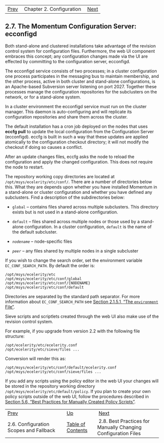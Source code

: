 |     |     |     |
| --- | --- | --- |
| [Prev](ecelerity.conf.fallback)  | Chapter 2. Configuration |  [Next](conf.manual.changes.php) |

## 2.7. The Momentum Configuration Server: ecconfigd

Both stand-alone and clustered installations take advantage of the revision control system for configuration files. Furthermore, the web UI component embraces this concept; any configuration changes made via the UI are effected by committing to the configuration server, ecconfigd.

The ecconfigd service consists of two processes; in a cluster configuration one process participates in the messaging bus to maintain membership, and the other process, active in both cluster and stand-alone configurations, is an Apache-based Subversion server listening on port 2027\. Together these processes manage the configuration repositories for the subclusters on the network, or for a stand-alone system.

In a cluster environment the ecconfigd service must run on the cluster manager. This daemon is auto-configuring and will replicate its configuration repositories and share them across the cluster.

The default installation has a cron job deployed on the nodes that uses **eccfg pull**      to update the local configuration from the Configuration Server (ecconfigd). eccfg is built in such a way that these updates are applied atomically to the configuration checkout directory; it will not modify the checkout if doing so causes a conflict.

After an update changes files, eccfg asks the node to reload the configuration and apply the changed configuration. This does not require the node to restart.

The repository working copy directories are located at `/opt/msys/ecelerity/etc/conf/`. There are a number of directories below this. What they are depends upon whether you have installed Momentum in a stand-alone or cluster configuration and whether you have defined any subclusters. Find a description of the subdirectories below:

*   `global` – contains files shared across multiple subclusters. This directory exists but is not used in a stand-alone configuration.

*   `default` – files shared across multiple nodes or those used by a stand-alone configuration. In a cluster configuration, `default` is the name of the default subcluster.

*   *`nodename`* – node-specific files

*   *`peer`* – any files shared by multiple nodes in a single subcluster

If you wish to change the search order, set the environment variable `EC_CONF_SEARCH_PATH`. By default the order is:

```
/opt/msys/ecelerity/etc
/opt/msys/ecelerity/etc/conf/global
/opt/msys/ecelerity/etc/conf/{NODENAME}
/opt/msys/ecelerity/etc/conf/default
```

Directories are separated by the standard path separator. For more information about `EC_CONF_SEARCH_PATH` see [Section 2.1.5.1, “The `environment` File”](conf.ecelerity.conf#conf.environment.file "2.1.5.1. The environment File").

Sieve scripts and scriptlets created through the web UI also make use of the revision control system.

For example, if you upgrade from version 2.2 with the following file structure:

```
/opt/ecelerity/etc/ecelerity.conf
/opt/ecelerity/etc/sieve/files ...
```

Conversion will render this as:

```
/opt/msys/ecelerity/etc/conf/default/ecelerity.conf
/opt/msys/ecelerity/etc/conf/sieve/files ...
```

If you add any scripts using the policy editor in the web UI your changes will be stored in the repository working directory `/opt/msys/ecelerity/etc/default/policy`. If you plan to create your own policy scripts outside of the web UI, follow the procedures described in [Section 5.6, “Best Practices for Manually Created Policy Scripts”](policy.best.practices "5.6. Best Practices for Manually Created Policy Scripts").

|     |     |     |
| --- | --- | --- |
| [Prev](ecelerity.conf.fallback)  | [Up](conf.php) |  [Next](conf.manual.changes.php) |
| 2.6. Configuration Scopes and Fallback  | [Table of Contents](index) |  2.8. Best Practices for Manually Changing Configuration Files |
